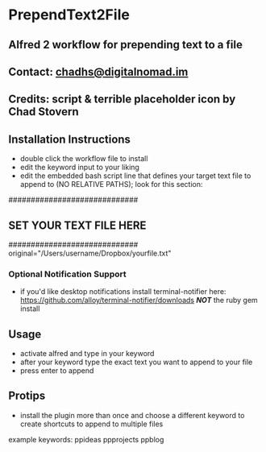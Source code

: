 # PrependText2File
## Alfred 2 workflow for prepending text to a file

## Contact: chadhs@digitalnomad.im
## Credits: script & terrible placeholder icon by Chad Stovern

## Installation Instructions

- double click the workflow file to install
- edit the keyword input to your liking
- edit the embedded bash script line that defines your target text file to append to (NO RELATIVE PATHS); look for this section:

#############################
## SET YOUR TEXT FILE HERE ##
#############################
original="/Users/username/Dropbox/yourfile.txt"

### Optional Notification Support

- if you'd like desktop notifications install terminal-notifier here: https://github.com/alloy/terminal-notifier/downloads ***NOT*** the ruby gem install

## Usage

- activate alfred and type in your keyword
- after your keyword type the exact text you want to append to your file
- press enter to append

## Protips

- install the plugin more than once and choose a different keyword to create shortcuts to append to multiple files

example keywords:  ppideas ppprojects ppblog
